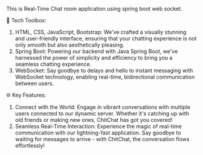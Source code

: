 This is Real-Time Chat room application using spring boot web socket.

🔧 Tech Toolbox:

1. HTML, CSS, JavaScript, Bootstrap: We've crafted a visually stunning and user-friendly interface, ensuring that your chatting experience is not only smooth but also aesthetically pleasing.
2. Spring Boot: Powering our backend with Java Spring Boot, we've harnessed the power of simplicity and efficiency to bring you a seamless chatting experience.
3. WebSocket: Say goodbye to delays and hello to instant messaging with WebSocket technology, enabling real-time, bidirectional communication between users.

🌐 Key Features:

1. Connect with the World: Engage in vibrant conversations with multiple users connected to our dynamic server. Whether it's catching up with old friends or making new ones, ChitChat has got you covered!
2. Seamless Real-Time Interaction: Experience the magic of real-time communication with our lightning-fast application. Say goodbye to waiting for messages to arrive - with ChitChat, the conversation flows effortlessly!
